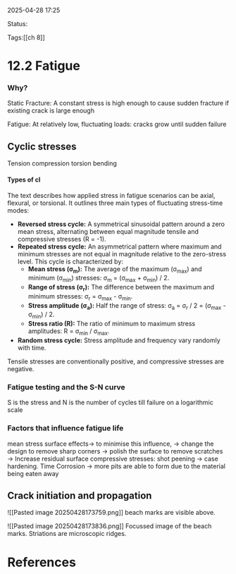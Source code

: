 2025-04-28 17:25

Status:

Tags:[[ch 8]]

# 12.2 Fatigue

### Why?
Static Fracture: A constant stress is high enough to cause sudden fracture if existing crack is large enough

Fatigue: At relatively low, fluctuating loads: cracks grow until sudden failure


## Cyclic stresses
Tension
compression
torsion
bending
#### Types of cl 

The text describes how applied stress in fatigue scenarios can be axial, flexural, or torsional. It outlines three main types of fluctuating stress-time modes:
* **Reversed stress cycle:** A symmetrical sinusoidal pattern around a zero mean stress, alternating between equal magnitude tensile and compressive stresses (R = -1).
* **Repeated stress cycle:** An asymmetrical pattern where maximum and minimum stresses are not equal in magnitude relative to the zero-stress level. This cycle is characterized by:
    * **Mean stress (σ<sub>m</sub>):** The average of the maximum (σ<sub>max</sub>) and minimum (σ<sub>min</sub>) stresses: σ<sub>m</sub> = (σ<sub>max</sub> + σ<sub>min</sub>) / 2.
    * **Range of stress (σ<sub>r</sub>):** The difference between the maximum and minimum stresses: σ<sub>r</sub> = σ<sub>max</sub> - σ<sub>min</sub>.
    * **Stress amplitude (σ<sub>a</sub>):** Half the range of stress: σ<sub>a</sub> = σ<sub>r</sub> / 2 = (σ<sub>max</sub> - σ<sub>min</sub>) / 2.
    * **Stress ratio (R):** The ratio of minimum to maximum stress amplitudes: R = σ<sub>min</sub> / σ<sub>max</sub>.
* **Random stress cycle:** Stress amplitude and frequency vary randomly with time.

Tensile stresses are conventionally positive, and compressive stresses are negative.


### Fatigue testing and the S-N curve
S is the stress and N is the number of cycles till failure on a logarithmic scale


### Factors that influence fatigue life
mean stress
surface effects-> to minimise this influence, 
	-> change the design to remove sharp corners
	-> polish the surface to remove scratches  
	-> Increase residual surface compressive stresses: shot peening 
	-> case hardening.
Time 
Corrosion -> more pits are able to form due to the material being eaten away


## Crack initiation and propagation
![[Pasted image 20250428173759.png]]
beach marks are visible above.

![[Pasted image 20250428173836.png]]
Focussed image of the beach marks.
Striations are microscopic ridges.
# References
